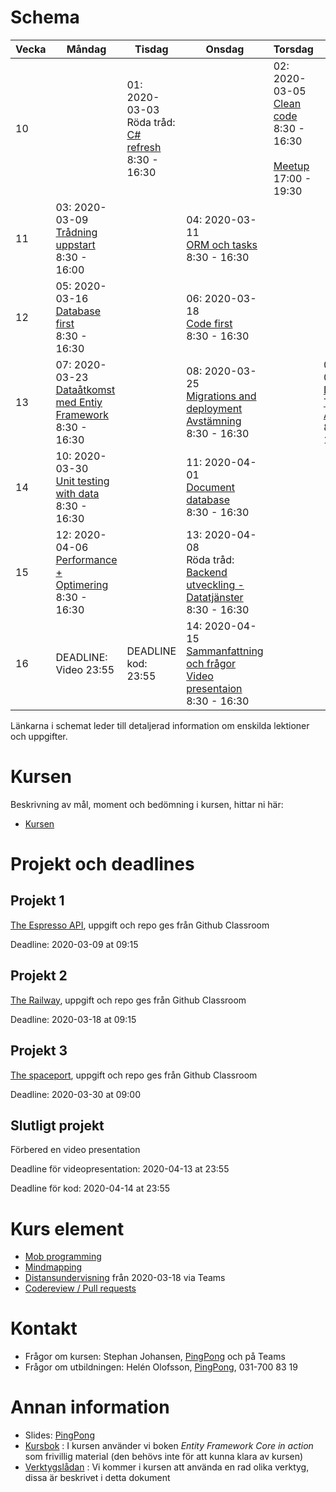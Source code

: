 # Schema

Vecka|Måndag|Tisdag |Onsdag |Torsdag|Fredag
-----|-------|-------|------|------|------
10||01: 2020-03-03<br />Röda tråd: [C# refresh](lecture_01_oop.md)<br />8:30 - 16:30||02: 2020-03-05<br />[Clean code](lecture_02_cleancode.md)<br />8:30 - 16:30<br /><br />[Meetup](https://www.meetup.com/Goteborg-Computer-Education-Meetup-Group/events/267714745/)<br />17:00 - 19:30|
11|03: 2020-03-09<br />[Trådning uppstart](lecture_03_treads.md)<br />8:30 - 16:00||04: 2020-03-11<br />[ORM och tasks](lecture_04_orm.md)<br />8:30 - 16:30||
12|05: 2020-03-16<br />[Database first](lecture_05_databasefirst.md)<br />8:30 - 16:30||06: 2020-03-18<br />[Code first](lecture_06_codefirst.md)<br />8:30 - 16:30||
13|07: 2020-03-23<br />[Dataåtkomst med Entiy Framework](lecture_07_data_with_ef.md)<br />8:30 - 16:30||08: 2020-03-25<br />[Migrations and deployment](lecture_08_migrations.md)<br />[Avstämning](feedback.md)<br />8:30 - 16:30||09: 2020-03-27<br />[DBContext + Transactions](lecture_09_dbcontext.md)<br />[Avstämning](feedback.md)<br />8:30 - 16:30
14|10: 2020-03-30<br />[Unit testing with data](lecture_10_unittesting.md)<br />8:30 - 16:30||11: 2020-04-01<br />[Document database](lecture_11_document.md)<br />8:30 - 16:30||
15|12: 2020-04-06<br />[Performance + Optimering](lecture_12_performance.md)<br />8:30 - 16:30||13: 2020-04-08<br />Röda tråd: [Backend utveckling - Datatjänster](lecture_13_dataservices.md)<br />8:30 - 16:30||
16| DEADLINE: Video 23:55 | DEADLINE kod: 23:55 |14: 2020-04-15<br />[Sammanfattning och frågor](lecture_14_sammanfattning.md)<br />[Video presentaion](video_presentation.md)<br />8:30 - 16:30||

Länkarna i schemat leder till detaljerad information om enskilda lektioner och uppgifter.

# Kursen

Beskrivning av mål, moment och bedömning i kursen, hittar ni här:

* [Kursen](info_course.md)

# Projekt och deadlines
## Projekt 1

[The Espresso API](https://github.com/PGBSNH19/project-the-barista), uppgift och repo ges från Github Classroom

Deadline: 2020-03-09 at 09:15

## Projekt 2

[The Railway](https://github.com/PGBSNH19/project-the-train), uppgift och repo ges från Github Classroom

Deadline: 2020-03-18 at 09:15

## Projekt 3

 [The spaceport](https://github.com/PGBSNH19/project-the-spaceport), uppgift och repo ges från Github Classroom

Deadline: 2020-03-30 at 09:00

## Slutligt projekt

Förbered en video presentation

Deadline för videopresentation: 2020-04-13 at 23:55

Deadline för kod: 2020-04-14 at 23:55

# Kurs element

* [Mob programming](strategy_mobprogramming.md)
* [Mindmapping](strategy_mindmapping.md)
* [Distansundervisning](remote.md) från 2020-03-18 via Teams
* [Codereview / Pull requests](codereview.md)

# Kontakt
* Frågor om kursen: Stephan Johansen, [PingPong](https://yh.pingpong.se/courseId/9766/) och på Teams
* Frågor om utbildningen: Helén Olofsson, [PingPong](https://yh.pingpong.se/courseId/9766/), 031-700 83 19

# Annan information
* Slides: [PingPong](https://yh.pingpong.se/courseId/9766/content.do?id=3419879)
* [Kursbok](info_book.md) : I kursen använder vi boken *Entity Framework Core in action* som frivillig material (den behövs inte för att kunna klara av kursen)
* [Verktygslådan](info_tools.md) : Vi kommer i kursen att använda en rad olika verktyg, dissa är beskrivet i detta dokument

